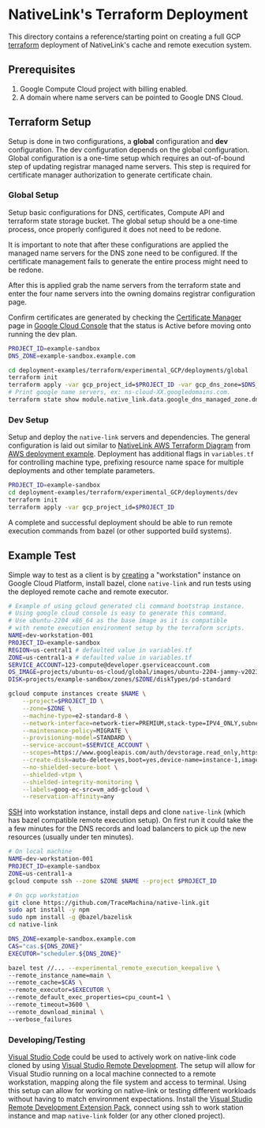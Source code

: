 # NativeLink's Terraform Deployment
This directory contains a reference/starting point on creating a full GCP
[terraform](https://www.terraform.io/downloads) deployment of NativeLink's
cache and remote execution system.

## Prerequisites

1. Google Compute Cloud project with billing enabled.
2. A domain where name servers can be pointed to Google DNS Cloud.

## Terraform Setup

Setup is done in two configurations, a **global** configuration and **dev**
configuration. The dev configuration depends on the global configuration.
Global configuration is a one-time setup which requires an out-of-bound step
of updating registrar managed name servers. This step is required for
certificate manager authorization to generate certificate chain.

### Global Setup

Setup basic configurations for DNS, certificates, Compute API and terraform
state storage bucket. The global setup should be a one-time process, once
properly configured it does not need to be redone.

It is important to note that after these configurations are applied the
managed name servers for the DNS zone need to be configured. If the certificate
management fails to generate the entire process might need to be redone.

After this is applied grab the name servers from the terraform state and enter
the four name servers into the owning domains registrar configuration page.

Confirm certificates are generated by checking the
[Certificate Manager](https://cloud.google.com/certificate-manager/docs/overview)
page in [Google Cloud Console](https://console.cloud.google.com) that the status
is Active before moving onto running the dev plan.

```sh
PROJECT_ID=example-sandbox
DNS_ZONE=example-sandbox.example.com

cd deployment-examples/terraform/experimental_GCP/deployments/global
terraform init
terraform apply -var gcp_project_id=$PROJECT_ID -var gcp_dns_zone=$DNS_ZONE
# Print google name servers, ex: ns-cloud-XX.googledomains.com.
terraform state show module.native_link.data.google_dns_managed_zone.dns_zone
```

### Dev Setup

Setup and deploy the `native-link` servers and dependencies. The general
configuration is laid out similar to
[NativeLink AWS Terraform Diagram](https://user-images.githubusercontent.com/1831202/176286845-ff683266-3f23-489c-b58a-3eda49e484be.png)
from
[AWS deployment example](https://github.com/TraceMachina/native-link/blob/main/deployment-examples/terraform/experimental_AWS/README.md).
Deployment has additional flags in `variables.tf` for controlling machine
type, prefixing resource name space for multiple deployments and other
template parameters.

```sh
PROJECT_ID=example-sandbox
cd deployment-examples/terraform/experimental_GCP/deployments/dev
terraform init
terraform apply -var gcp_project_id=$PROJECT_ID
```

A complete and successful deployment should be able to run remote execution
commands from bazel (or other supported build systems).

## Example Test

Simple way to test as a client is by
[creating](https://cloud.google.com/sdk/gcloud/reference/compute/instances/create)
a "workstation" instance on Google Cloud Platform, install bazel, clone
`native-link` and run tests using the deployed remote cache and remote executor.

```sh
# Example of using gcloud generated cli command bootstrap instance.
# Using google cloud console is easy to generate this command.
# Use ubuntu-2204 x86_64 as the base image as it is compatible
# with remote execution environment setup by the terraform scripts.
NAME=dev-workstation-001
PROJECT_ID=example-sandbox
REGION=us-central1 # defaulted value in variables.tf
ZONE=us-central1-a # defaulted value in variables.tf
SERVICE_ACCOUNT=123-compute@developer.gserviceaccount.com
OS_IMAGE=projects/ubuntu-os-cloud/global/images/ubuntu-2204-jammy-v20231201
DISK=projects/example-sandbox/zones/$ZONE/diskTypes/pd-standard

gcloud compute instances create $NAME \
    --project=$PROJECT_ID \
    --zone=$ZONE \
    --machine-type=e2-standard-8 \
    --network-interface=network-tier=PREMIUM,stack-type=IPV4_ONLY,subnet=default \
    --maintenance-policy=MIGRATE \
    --provisioning-model=STANDARD \
    --service-account=$SERVICE_ACCOUNT \
    --scopes=https://www.googleapis.com/auth/devstorage.read_only,https://www.googleapis.com/auth/logging.write,https://www.googleapis.com/auth/monitoring.write,https://www.googleapis.com/auth/servicecontrol,https://www.googleapis.com/auth/service.management.readonly,https://www.googleapis.com/auth/trace.append \
    --create-disk=auto-delete=yes,boot=yes,device-name=instance-1,image=${OS_IMAGE},mode=rw,size=30,type=$DISK \
    --no-shielded-secure-boot \
    --shielded-vtpm \
    --shielded-integrity-monitoring \
    --labels=goog-ec-src=vm_add-gcloud \
    --reservation-affinity=any
```

[SSH](https://cloud.google.com/sdk/gcloud/reference/compute/ssh) into workstation
instance, install deps and clone `native-link` (which has bazel compatible remote
execution setup). On first run it could take the a few minutes for the DNS records
and load balancers to pick up the new resources (usually under ten minutes).

```sh
# On local machine
NAME=dev-workstation-001
PROJECT_ID=example-sandbox
ZONE=us-central1-a
gcloud compute ssh --zone $ZONE $NAME --project $PROJECT_ID

# On gcp workstation
git clone https://github.com/TraceMachina/native-link.git
sudo apt install -y npm
sudo npm install -g @bazel/bazelisk
cd native-link

DNS_ZONE=example-sandbox.example.com
CAS="cas.${DNS_ZONE}"
EXECUTOR="scheduler.${DNS_ZONE}"

bazel test //... --experimental_remote_execution_keepalive \
--remote_instance_name=main \
--remote_cache=$CAS \
--remote_executor=$EXECUTOR \
--remote_default_exec_properties=cpu_count=1 \
--remote_timeout=3600 \
--remote_download_minimal \
--verbose_failures
```

### Developing/Testing

[Visual Studio Code](https://code.visualstudio.com/) could be used to actively
work on native-link code cloned by using
[Visual Studio Remote Development](https://code.visualstudio.com/docs/remote/remote-overview).
The setup will allow for Visual Studio running on a local machine connected to
a remote workstation, mapping along the file system and access to terminal.
Using this setup can allow for working on native-link or testing different
workloads without having to match environment expectations. Install the
[Visual Studio Remote Development Extension Pack](https://marketplace.visualstudio.com/items?itemName=ms-vscode-remote.vscode-remote-extensionpack),
connect using ssh to work station instance and map `native-link` folder
(or any other cloned project).
